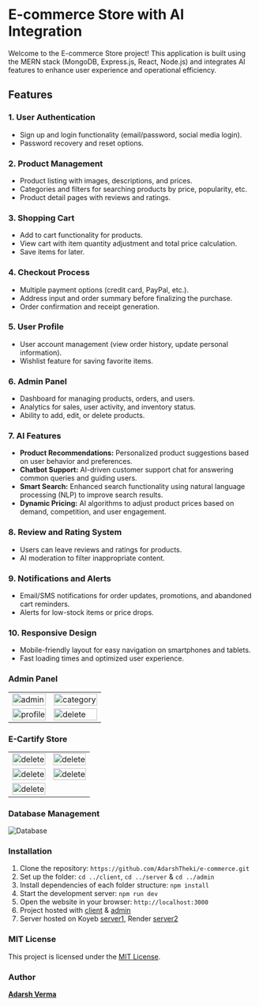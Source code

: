 # E-commerce Store with AI Integration

Welcome to the E-commerce Store project! This application is built using the MERN stack (MongoDB, Express.js, React, Node.js) and integrates AI features to enhance user experience and operational efficiency.

## Features

### 1. User Authentication

- Sign up and login functionality (email/password, social media login).
- Password recovery and reset options.

### 2. Product Management

- Product listing with images, descriptions, and prices.
- Categories and filters for searching products by price, popularity, etc.
- Product detail pages with reviews and ratings.

### 3. Shopping Cart

- Add to cart functionality for products.
- View cart with item quantity adjustment and total price calculation.
- Save items for later.

### 4. Checkout Process

- Multiple payment options (credit card, PayPal, etc.).
- Address input and order summary before finalizing the purchase.
- Order confirmation and receipt generation.

### 5. User Profile

- User account management (view order history, update personal information).
- Wishlist feature for saving favorite items.

### 6. Admin Panel

- Dashboard for managing products, orders, and users.
- Analytics for sales, user activity, and inventory status.
- Ability to add, edit, or delete products.

### 7. AI Features

- **Product Recommendations:** Personalized product suggestions based on user behavior and preferences.
- **Chatbot Support:** AI-driven customer support chat for answering common queries and guiding users.
- **Smart Search:** Enhanced search functionality using natural language processing (NLP) to improve search results.
- **Dynamic Pricing:** AI algorithms to adjust product prices based on demand, competition, and user engagement.

### 8. Review and Rating System

- Users can leave reviews and ratings for products.
- AI moderation to filter inappropriate content.

### 9. Notifications and Alerts

- Email/SMS notifications for order updates, promotions, and abandoned cart reminders.
- Alerts for low-stock items or price drops.

### 10. Responsive Design

- Mobile-friendly layout for easy navigation on smartphones and tablets.
- Fast loading times and optimized user experience.

### Admin Panel

<table>
<tr>
<td>
<img src="https://ik.imagekit.io/7mqxjeqt46/Screenshot%20(48).png" alt="admin" width="100%"/>
</td>
<td>
<img src="https://ik.imagekit.io/7mqxjeqt46/Screenshot%20(50).png" alt="category" width="100%"/>
</td>
</tr>
<tr>
<td>
<img src="https://ik.imagekit.io/7mqxjeqt46/Screenshot%20(49).png" alt="profile" width="100%"/>
</td>
<td>
<img src="https://ik.imagekit.io/7mqxjeqt46/Screenshot%20(51).png" alt="delete" width="100%"/>
</td>
</tr>
</table>

### E-Cartify Store

<table>
<tr>
<td>
<img src="https://ik.imagekit.io/7mqxjeqt46/Screenshot%20(42).png?updatedAt=1754203140912" alt="delete" width="100%"/>
</td>
<td>
<img src="https://ik.imagekit.io/7mqxjeqt46/Screenshot%20(44).png?updatedAt=1754203141129" alt="delete" width="100%"/>
</td>
</tr>
<tr>
<td>
<img src="https://ik.imagekit.io/7mqxjeqt46/Screenshot%20(45).png?updatedAt=1754203140648" alt="delete" width="100%"/>
</td>
<td>
<img src="https://ik.imagekit.io/7mqxjeqt46/Screenshot%20(46).png?updatedAt=1754203140580" alt="delete" width="100%"/>
</td>
</tr>
<tr>
<td>
<img src="https://ik.imagekit.io/7mqxjeqt46/Screenshot%20(47).png?updatedAt=1754203140833" alt="delete" width="100%"/>
</td>
</tr>
</table>

### Database Management

![Database](https://res.cloudinary.com/dlf3lb48n/image/upload/v1751380882/cartify-demo/whmcb6q2nlubkfr2hjey.png)

### Installation

1. Clone the repository: `https://github.com/AdarshTheki/e-commerce.git`
2. Set up the folder: `cd ../client`, `cd ../server` & `cd ../admin`
3. Install dependencies of each folder structure: `npm install`
4. Start the development server: `npm run dev`
5. Open the website in your browser: `http://localhost:3000`
6. Project hosted with [client](https://cartify-client.web.app) & [admin](https://cartify-admin.web.app)
7. Server hosted on Koyeb [server1](https://cartify-server.koyeb.app), Render [server2](https://e-commerce-szso.onrender.com)

### MIT License

This project is licensed under the [MIT License]().

### Author

**[Adarsh Verma]()**
